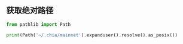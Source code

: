 
## 获取绝对路径

```python
from pathlib import Path

print(Path('~/.chia/mainnet').expanduser().resolve().as_posix())
```